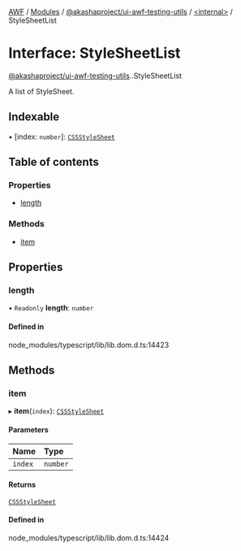 [AWF](../README.md) / [Modules](../modules.md) / [@akashaproject/ui-awf-testing-utils](../modules/akashaproject_ui_awf_testing_utils.md) / [<internal\>](../modules/akashaproject_ui_awf_testing_utils._internal_.md) / StyleSheetList

# Interface: StyleSheetList

[@akashaproject/ui-awf-testing-utils](../modules/akashaproject_ui_awf_testing_utils.md).[<internal>](../modules/akashaproject_ui_awf_testing_utils._internal_.md).StyleSheetList

A list of StyleSheet.

## Indexable

▪ [index: `number`]: [`CSSStyleSheet`](../modules/akashaproject_ui_awf_testing_utils._internal_.md#cssstylesheet)

## Table of contents

### Properties

- [length](akashaproject_ui_awf_testing_utils._internal_.StyleSheetList.md#length)

### Methods

- [item](akashaproject_ui_awf_testing_utils._internal_.StyleSheetList.md#item)

## Properties

### length

• `Readonly` **length**: `number`

#### Defined in

node_modules/typescript/lib/lib.dom.d.ts:14423

## Methods

### item

▸ **item**(`index`): [`CSSStyleSheet`](../modules/akashaproject_ui_awf_testing_utils._internal_.md#cssstylesheet)

#### Parameters

| Name | Type |
| :------ | :------ |
| `index` | `number` |

#### Returns

[`CSSStyleSheet`](../modules/akashaproject_ui_awf_testing_utils._internal_.md#cssstylesheet)

#### Defined in

node_modules/typescript/lib/lib.dom.d.ts:14424
